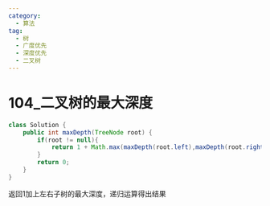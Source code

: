 ```yaml
---
category: 
  - 算法
tag: 
  - 树
  - 广度优先
  - 深度优先
  - 二叉树
---
```


# 104_二叉树的最大深度
<Badge text="简单" type="tip" vertical="middle" />



```java
class Solution {
    public int maxDepth(TreeNode root) {
        if(root != null){
            return 1 + Math.max(maxDepth(root.left),maxDepth(root.right));
        }
        return 0;
    }
}
```

返回1加上左右子树的最大深度，递归运算得出结果